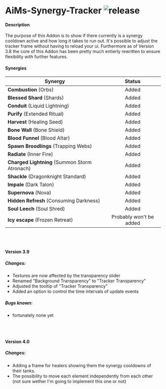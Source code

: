 ﻿# AiMs-Synergy-Tracker ![release](https://img.shields.io/badge/release-v3.9.0-yellow.svg)

#### Description
The purpose of this Addon is to show if there currently is a synergy cooldown active and how long it takes to run out.
It's possible to adjust the tracker frame without having to reload your ui.
Furthermore as of Version 3.8 the core of this Addon has been pretty much entierly rewritten to ensure flexibility with further features.


#### Synergies
| Synergy        | Status       |
| ------------- |:-------------:|
| **Combustion** (Orbs) | Added |
| **Blessed Shard** (Shards) | Added |
| **Conduit** (Liquid Lightning) | Added |
| **Purify** (Extended Ritual) | Added |
| **Harvest** (Healing Seed) | Added |
| **Bone Wall** (Bone Shield) | Added |
| **Blood Funnel** (Blood Altar) | Added |
| **Spawn Broodlings** (Trapping Webs) | Added |
| **Radiate** (Inner Fire) | Added |
| **Charged Lightning** (Summon Storm Atronach) | Added |
| **Shackle** (Dragonknight Standard) | Added |
| **Impale** (Dark Talon) | Added |
| **Supernova** (Nova) | Added |
| **Hidden Refresh** (Consuming Darkness) | Added |
| **Soul Leech** (Soul Shred) | Added |
| **Icy escape** (Frozen Retreat) | Probably won't be added |


<br><br>
#### Version 3.9
##### Changes:
- Textures are now affected by the transparency slider
- Renamed "Background Transparency" to "Tracker Transparency"
- Adjusted the tooltip of "Tracker Transparency"
- Added an option to control the time intervals of update events

##### Bugs known:
- fortunately none yet

<br><br>
#### Version 4.0
##### Changes:
- Adding a frame for healers showing them the synergy cooldowns of their tanks.
- The possibility to move each element independently from each other (not sure wether I'm going to implement this one or not)

